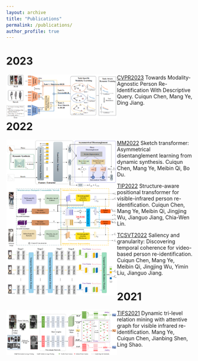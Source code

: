 ```yaml
---
layout: archive
title: "Publications"
permalink: /publications/
author_profile: true
---
```


2023
===
<img src="https://github.com/ccq195/ccq195.github.io/blob/master/images/cvpr2023.png" width="300" align="left" /> [CVPR2023](https://openaccess.thecvf.com/content/CVPR2023/papers/Chen_Towards_Modality-Agnostic_Person_Re-Identification_With_Descriptive_Query_CVPR_2023_paper.pdf) Towards Modality-Agnostic Person Re-Identification With Descriptive Query. Cuiqun Chen, Mang Ye, Ding Jiang.


2022
===
<img src="https://github.com/ccq195/ccq195.github.io/blob/master/images/mm2022.png" width="300" align="left" /> [MM2022](https://dl.acm.org/doi/abs/10.1145/3503161.3547993) Sketch transformer: Asymmetrical disentanglement learning from dynamic synthesis. Cuiqun Chen, Mang Ye, Meibin Qi, Bo Du.

<img src="https://github.com/ccq195/ccq195.github.io/blob/master/images/tip2022.png" width="300" align="left" /> [TIP2022](https://ieeexplore.ieee.org/abstract/document/9725265) Structure-aware positional transformer for visible-infrared person re-identification. Cuiqun Chen, Mang Ye, Meibin Qi, Jingjing Wu, Jianguo Jiang, Chia-Wen Lin.     

<img src="https://github.com/ccq195/ccq195.github.io/blob/master/images/tcsvt2022.png" width="300" align="left" /> [TCSVT2022](https://ieeexplore.ieee.org/abstract/document/9729212) Saliency and granularity: Discovering temporal coherence for video-based person re-identification. Cuiqun Chen, Mang Ye, Meibin Qi, Jingjing Wu, Yimin Liu, Jianguo Jiang.


2021
===
<img src="https://github.com/ccq195/ccq195.github.io/blob/master/images/tifs2021.png" width="300" align="left" /> [TIFS2021](https://ieeexplore.ieee.org/abstract/document/9665382) Dynamic tri-level relation mining with attentive graph for visible infrared re-identification. Mang Ye, Cuiqun Chen, Jianbing Shen, Ling Shao.

